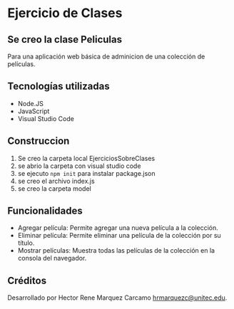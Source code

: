 # Ejercicio de Clases

## Se creo la clase Peliculas

Para una aplicación web básica de adminicion de una colección de películas.

## Tecnologías utilizadas

- Node.JS
- JavaScript
- Visual Studio Code

## Construccion

1. Se creo la carpeta local EjerciciosSobreClases
2. se abrio la carpeta con visual studio code
3. se ejecuto `npm init` para instalar package.json
4. se creo el archivo index.js
5. se creo la carpeta model

## Funcionalidades

- Agregar película: Permite agregar una nueva película a la colección.
- Eliminar película: Permite eliminar una película de la colección por su título.
- Mostrar películas: Muestra todas las películas de la colección en la consola del navegador.



## Créditos

Desarrollado por Hector Rene Marquez Carcamo <hrmarquezc@unitec.edu>.